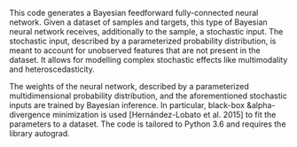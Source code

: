 This code generates a Bayesian feedforward fully-connected neural network. Given a dataset of samples and targets, this type of Bayesian neural network receives, additionally to the sample, a stochastic input. The stochastic input, described by a parameterized probability distribution, is meant to account for unobserved features that are not present in the dataset. It allows for modelling complex stochastic effects like multimodality and heteroscedasticity.

The weights of the neural network, described by a parameterized multidimensional probability distribution, and the aforementioned stochastic inputs are trained by Bayesian inference. In particular, black-box &alpha-divergence minimization is used [Hernández-Lobato et al. 2015] to fit the parameters to a dataset. The code is tailored to Python 3.6 and requires the library autograd.
